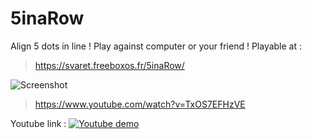 # 5inaRow
Align 5 dots in line ! Play against computer or your friend !
Playable at :
> https://svaret.freeboxos.fr/5inaRow/

![Screenshot](http://82.66.189.112/5inaRow/5inaRow.png)

> https://www.youtube.com/watch?v=TxOS7EFHzVE

Youtube link :
[![Youtube demo](https://img.youtube.com/vi/TxOS7EFHzVE/0.jpg)](https://www.youtube.com/watch?v=TxOS7EFHzVE)
